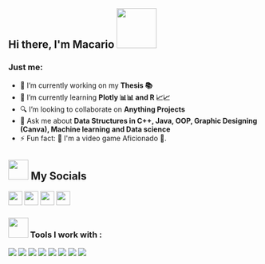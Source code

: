 ## Hi there, I'm Macario <img src="https://media.tenor.com/images/463043059b182f7632e44035867c87f2/tenor.gif" height="80">

### Just me:

- 🔭 I’m currently working on my <strong>Thesis 📚</strong>
- 🌱 I’m currently learning <strong>Plotly 📊📊 and R 📈📈</strong>
- 🔍 I’m looking to collaborate on <strong>Anything Projects</strong>
- 💬 Ask me about <strong>Data Structures in C++, Java, OOP, Graphic Designing (Canva), Machine learning and Data science</strong>
- ⚡ Fun fact: 👾 I'm a video game Aficionado 👾.

<h2><img src="https://cliply.co/wp-content/uploads/2021/02/392102850_EARTH_EMOJI_400px.gif" height="40"> My Socials</h2>
<p>
  <a href="mailto:mcmpresto25@gmail.com" target="_blank"><img height="28" src = "https://img.shields.io/badge/gmail-c14438?&style=for-the-badge&logo=gmail&logoColor=white"></a>
  <a href="https://www.linkedin.com/in/macario-lou-presto-30812313b/" target="_blank"> <img height="28" src = "https://img.shields.io/badge/-LinkedIn-0e76a8?style=for-the-badge&logo=Linkedin&logoColor=white"></a>
  <a href="https://www.instagram.com/presto_creams/" target="_blank"><img height="28" src = "https://img.shields.io/badge/-Instagram-e95950?style=for-the-badge&logo=Instagram&logoColor=white"></a>
  <a href="https://www.facebook.com/mcmpresto/" target="_blank"><img height="28" src = "https://img.shields.io/badge/-Facebook-0e76a8?style=for-the-badge&logo=Facebook&logoColor=white"></a>
</p>

### <img src="https://tenor.com/eDIc1UjbaRK.gif" height="40"> Tools I work with :

<img src="https://img.shields.io/badge/python%20-%2314354C.svg?&style=for-the-badge&logo=python&logoColor=white">  <img src="https://img.shields.io/badge/c++%20-%2300599C.svg?&style=for-the-badge&logo=c%2B%2B&logoColor=white">  <img src="https://img.shields.io/badge/java%20-%23323330.svg?&style=for-the-badge&logo=java&logoColor=%23F7DF1E">   <img src="https://img.shields.io/badge/html5%20-%23E34F26.svg?&style=for-the-badge&logo=html5&logoColor=white">   <img src="https://img.shields.io/badge/css3%20-%231572B6.svg?&style=for-the-badge&logo=css3&logoColor=white">   <img src="https://img.shields.io/badge/git%20-%23F05033.svg?&style=for-the-badge&logo=git&logoColor=white"/>   <img src="http://img.shields.io/badge/-VS%20Code-000000?style=for-the-badge&logo=Visual-studio-code&logoColor=blue"> <img src="http://img.shields.io/badge/-SQL-FFFFFF?style=for-the-badge&logo=Mysql&logoColor=blue">
<!--
**Macpresto/Macpresto** is a ✨ _special_ ✨ repository because its `README.md` (this file) appears on your GitHub profile.

Here are some ideas to get you started:

- 🔭 I’m currently working on ...
- 🌱 I’m currently learning ...
- 👯 I’m looking to collaborate on ...
- 🤔 I’m looking for help with ...
- 💬 Ask me about ...
- 📫 How to reach me: ...
- 😄 Pronouns: ...
- ⚡ Fun fact: ...
-->
